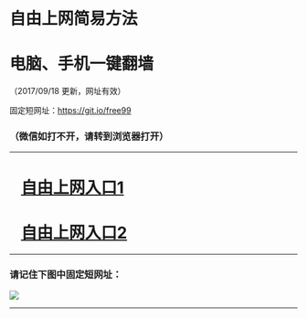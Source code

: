 ﻿# 自由上网简易方法

# 电脑、手机一键翻墙

（2017/09/18 更新，网址有效）

固定短网址：https://git.io/free99

### （微信如打不开，请转到浏览器打开）


***





# &nbsp;&nbsp; <a href="http://ft9945439.fwq-tz1005.info/fwqtz01.html?t=091800120370 " target="_blank">自由上网入口1</a>
# &nbsp;&nbsp; <a href="http://ft1459914678.fwq-tz1006.info/fwqtz02.html?t=091800120596 " target="_blank">自由上网入口2</a>
***

### 请记住下图中固定短网址：

<img src="https://s3-us-west-2.amazonaws.com/fwq-1001/yjfq-20170905okok.png" /> 


***

